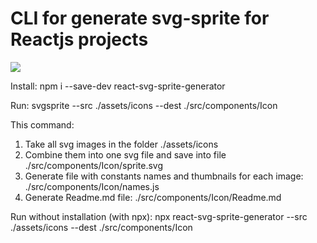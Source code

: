 # CLI for generate svg-sprite for Reactjs projects

[![](https://img.shields.io/npm/v/react-svg-sprite-generator?style=flat)](https://www.npmjs.com/package/react-svg-sprite-generator)

Install:
npm i --save-dev react-svg-sprite-generator

Run:
svgsprite --src ./assets/icons --dest ./src/components/Icon

This command:
1. Take all svg images in the folder ./assets/icons
2. Combine them into one svg file and save into file ./src/components/Icon/sprite.svg
3. Generate file with constants names and thumbnails for each image: ./src/components/Icon/names.js
4. Generate Readme.md file: ./src/components/Icon/Readme.md


Run without installation (with npx):
npx react-svg-sprite-generator  --src ./assets/icons --dest ./src/components/Icon

